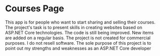 # Courses Page
This app is for people who want to start sharing and selling their courses.
The project's task is to present skills in creating websites based on ASP.NET Core technologies. The code is still being improved. New items are added on a regular basis.
The project is not created for commercial purposes. I do not resell software. The sole purpose of this project is to point out my strengths and weaknesses as an ASP.NET Core developer
